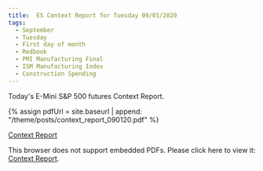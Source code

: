 ```yaml
---
title:  ES Context Report for Tuesday 09/01/2020
tags:
  - September
  - Tuesday
  - First day of month
  - Redbook
  - PMI Manufacturing Final
  - ISM Manufacturing Index
  - Construction Spending
---
```


Today's E-Mini S&P 500 futures Context Report.

{% assign pdfUrl = site.baseurl | append: "/theme/posts/context_report_090120.pdf" %}

<a href="{{pdfUrl}}">Context Report</a>

<object data="{{pdfUrl}}" type="application/pdf" width="700px" height="700px">
    <p>This browser does not support embedded PDFs. Please click here to view it: <a href="{{pdfUrl}}">Context Report</a>.</p>
</object>

